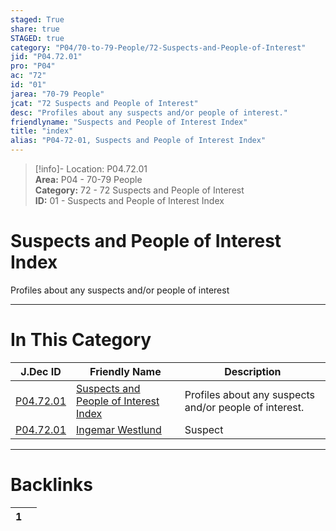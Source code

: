 ```yaml
---  
staged: True  
share: true  
STAGED: true  
category: "P04/70-to-79-People/72-Suspects-and-People-of-Interest"  
jid: "P04.72.01"  
pro: "P04"  
ac: "72"  
id: "01"  
jarea: "70-79 People"  
jcat: "72 Suspects and People of Interest"  
desc: "Profiles about any suspects and/or people of interest."  
friendlyname: "Suspects and People of Interest Index"  
title: "index"  
alias: "P04-72-01, Suspects and People of Interest Index"  
---  
```

>[!info]- Location: P04.72.01  
>**Area:** P04 - 70-79 People  
>**Category:** 72 - 72 Suspects and People of Interest  
>**ID:** 01 - Suspects and People of Interest Index  
  
# Suspects and People of Interest Index  
  
Profiles about any suspects and/or people of interest  
   
  
  
---  
# In This Category  
  
| J.Dec ID                                                                                                                | Friendly Name                                                                                                                         | Description                                            |  
| ----------------------------------------------------------------------------------------------------------------------- | ------------------------------------------------------------------------------------------------------------------------------------- | ------------------------------------------------------ |  
| [P04.72.01](index.md)               | [Suspects and People of Interest Index](index.md) | Profiles about any suspects and/or people of interest. |  
| [P04.72.01](./01-Ingemar-Westlund.md) | [Ingemar Westlund](./01-Ingemar-Westlund.md)        | Suspect                                                |  
  
  
---  
# Backlinks  
<div><table class="dataview table-view-table"><thead class="table-view-thead"><tr class="table-view-tr-header"><th class="table-view-th"><span></span><span class="dataview small-text">1</span></th><th class="table-view-th"><span></span></th></tr></thead><tbody class="table-view-tbody"></tbody></table></div>